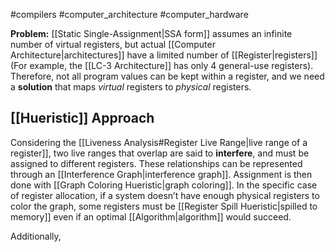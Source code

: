 #compilers #computer_architecture #computer_hardware 

**Problem:** [[Static Single-Assignment|SSA form]] assumes an infinite number of virtual registers, but actual [[Computer Architecture|architectures]] have a limited number of [[Register|registers]] (For example, the [[LC-3 Architecture]] has only 4 general-use registers). Therefore, not all program values can be kept within a register, and we need a **solution** that maps *virtual* registers to *physical* registers.

## [[Hueristic]] Approach
Considering the [[Liveness Analysis#Register Live Range|live range of a register]], two live ranges that overlap are said to **interfere**, and must be assigned to different registers. These relationships can be represented through an [[Interference Graph|interference graph]]. Assignment is then done with [[Graph Coloring Hueristic|graph coloring]]. In the specific case of register allocation, if a system doesn’t have enough physical registers to color the graph, some registers must be [[Register Spill Hueristic|spilled to memory]] even if an optimal [[Algorithm|algorithm]] would succeed.

Additionally, 